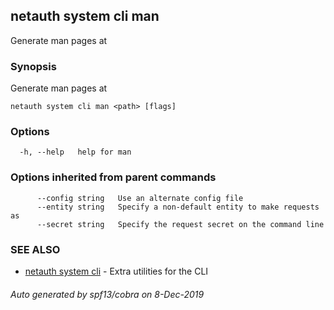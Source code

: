 ## netauth system cli man

Generate man pages at <path>

### Synopsis

Generate man pages at <path>

```
netauth system cli man <path> [flags]
```

### Options

```
  -h, --help   help for man
```

### Options inherited from parent commands

```
      --config string   Use an alternate config file
      --entity string   Specify a non-default entity to make requests as
      --secret string   Specify the request secret on the command line
```

### SEE ALSO

* [netauth system cli](netauth_system_cli.md)	 - Extra utilities for the CLI

###### Auto generated by spf13/cobra on 8-Dec-2019
